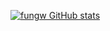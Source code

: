 [![fungw GitHub stats](https://github-readme-stats.vercel.app/api?username=fungw)](https://github.com/anuraghazra/github-readme-stats?username=fungw&show_icons=true&theme=dark)
